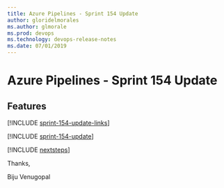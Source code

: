 ```yaml
---
title: Azure Pipelines - Sprint 154 Update
author: gloridelmorales
ms.author: glmorale
ms.prod: devops
ms.technology: devops-release-notes
ms.date: 07/01/2019
---
```


# Azure Pipelines - Sprint 154 Update

## Features

[!INCLUDE [sprint-154-update-links](../_shared/pipelines/sprint-154-update-links.md)]

[!INCLUDE [sprint-154-update](../_shared/pipelines/sprint-154-update.md)]

[!INCLUDE [nextsteps](../_shared/nextsteps.md)]

Thanks,

Biju Venugopal
